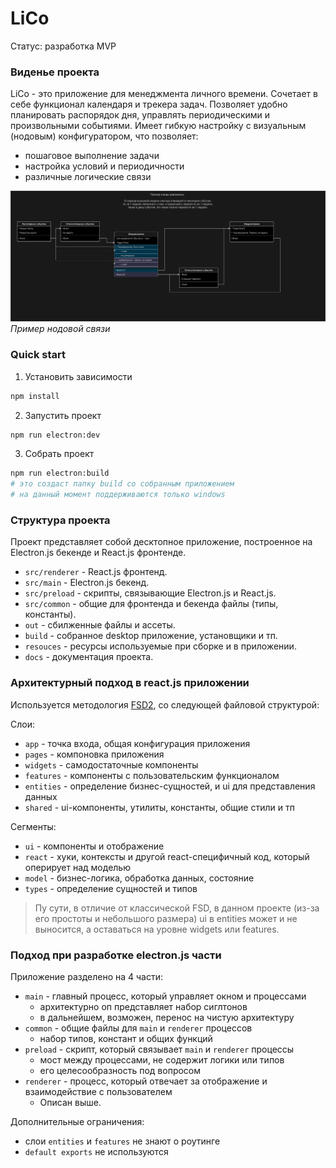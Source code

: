 # LiCo
Статус: разработка MVP
### Виденье проекта
LiCo - это приложение для менеджмента личного времени. 
Сочетает в себе функционал календаря и трекера задач.
Позволяет удобно планировать распорядок дня, 
    управлять периодическими и произвольными событиями.
Имеет гибкую настройку с визуальным (нодовым) конфигуратором, что позволяет:
  - пошаговое выполнение задачи
  - настройка условий и периодичности
  - различные логические связи

![Пример нодовой связи](./ExampleGraph.ru.png)
*Пример нодовой связи*

### Quick start
1. Установить зависимости

```bash
npm install
```

2. Запустить проект

```bash
npm run electron:dev
```

3. Собрать проект

```bash
npm run electron:build
# это создаст папку build со собранным приложением
# на данный момент поддерживаются только windows
```

### Структура проекта
Проект представляет собой десктопное приложение,
   построенное на Electron.js бекенде и React.js фронтенде.
- `src/renderer` - React.js фронтенд.
- `src/main` - Electron.js бекенд.
- `src/preload` - скрипты, связывающие Electron.js и React.js.
- `src/common` - общие для фронтенда и бекенда файлы (типы, константы).
- `out` - сбилженные файлы и ассеты.
- `build` - собранное desktop приложение, установщики и тп.
- `resouces` - ресурсы используемые при сборке и в приложении.
- `docs` - документация проекта.

### Архитектурный подход в react.js приложении
Используется методология [FSD2](https://feature-sliced.design/ru/),
    со следующей файловой структурой:

Слои:

  - `app` - точка входа, общая конфигурация приложения
  - `pages` - компоновка приложения
  - `widgets` - самодостаточные компоненты
  - `features` - компоненты с пользовательским функционалом
  - `entities` - определение бизнес-сущностей, и ui для представления данных 
  - `shared` - ui-компоненты, утилиты, константы, общие стили и тп

Сегменты:

  - `ui` - компоненты и отображение
  - `react` - хуки, контексты и другой react-специфичный код,
               который оперирует над моделью
  - `model` - бизнес-логика, обработка данных, состояние
  - `types` - определение сущностей и типов

> Пу сути, в отличие от классической FSD, в данном проекте (из-за его простоты
> и небольшого размера) ui в entities может и не выносится,
> а оставаться на уровне widgets или features.

### Подход при разработке electron.js части
Приложение разделено на 4 части:
  - `main` - главный процесс, который управляет окном и процессами
    - архитектурно оп представляет набор сиглтонов
    - в дальнейшем, возможен, перенос на чистую архитектуру
  - `common` - общие файлы для `main` и `renderer` процессов
    - набор типов, констант и общих функций
  - `preload` - скрипт, который связывает `main` и `renderer` процессы
    - мост между процессами, не содержит логики или типов
    - его целесообразность под вопросом
  - `renderer` - процесс, который отвечает за отображение и взаимодействие с пользователем
    - Описан выше.


Дополнительные ограничения:
  - слои `entities` и `features` не знают о роутинге
  - `default exports` не используются
